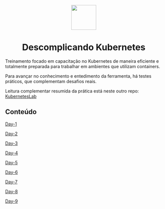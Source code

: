 <p align="center"> <image src="https://user-images.githubusercontent.com/12403699/227604690-54fb4263-a38a-4cd5-a4dc-951b19861625.png" width="80" height="80"> </p>
<h1 align ="center"> Descomplicando Kubernetes </h1>

Treinamento focado em capacitação no Kubernetes de maneira eficiente e totalmente preparada para trabalhar em ambientes que utilizam containers.

Para avançar no conhecimento e entedimento da ferramenta, há testes práticos, que complementam desafios reais. 

Leitura complementar resumida da prática está neste outro repo: [KubernetesLab](https://github.com/deciocferreira/KubernetesLab/tree/main)

## <a name=“section”><a/> Conteúdo 
[Day-1](https://github.com/deciocferreira/Descomplicando-K8s/blob/main/day-1/day1.md#-k8s-)

[Day-2](https://github.com/deciocferreira/Descomplicando-K8s/blob/main/day-2/day1.md#-k8s-)

[Day-3](https://github.com/deciocferreira/Descomplicando-K8s/blob/main/day-3/day1.md#-k8s-)

[Day-4](https://github.com/deciocferreira/Descomplicando-K8s/blob/main/day-4/day1.md#-k8s-)

[Day-5](https://github.com/deciocferreira/Descomplicando-K8s/blob/main/day-5/day1.md#-k8s-)

[Day-6](https://github.com/deciocferreira/Descomplicando-K8s/blob/main/day-6/day1.md#-k8s-)

[Day-7](https://github.com/deciocferreira/Descomplicando-K8s/blob/main/day-7/day1.md#-k8s-)

[Day-8](https://github.com/deciocferreira/Descomplicando-K8s/blob/main/day-8/day1.md#-k8s-)

[Day-9](https://github.com/deciocferreira/Descomplicando-K8s/blob/main/day-9/day1.md#-k8s-)

